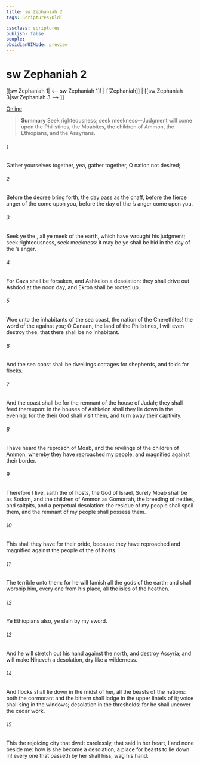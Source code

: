 ```yaml
---
title: sw Zephaniah 2
tags: Scriptures\OldT

cssclass: scriptures
publish: false
people:
obsidianUIMode: preview
---
```


# sw Zephaniah 2
[[sw Zephaniah 1| <-- sw Zephaniah 1]] | [[Zephaniah]] | [[sw Zephaniah 3|sw Zephaniah 3 --> ]]

[Online](https://churchofjesuschrist.org/study/scriptures/ot/zeph/2?lang=eng)

> __Summary__
Seek righteousness; seek meekness—Judgment will come upon the Philistines, the Moabites, the children of Ammon, the Ethiopians, and the Assyrians.

###### 1 
Gather yourselves together, yea, gather together, O nation not desired;

###### 2 
Before the decree bring forth,  the day pass as the chaff, before the fierce anger of the  come upon you, before the day of the ’s anger come upon you.

###### 3 
Seek ye the , all ye meek of the earth, which have wrought his judgment; seek righteousness, seek meekness: it may be ye shall be hid in the day of the ’s anger.

###### 4 
For Gaza shall be forsaken, and Ashkelon a desolation: they shall drive out Ashdod at the noon day, and Ekron shall be rooted up.

###### 5 
Woe unto the inhabitants of the sea coast, the nation of the Cherethites! the word of the   against you; O Canaan, the land of the Philistines, I will even destroy thee, that there shall be no inhabitant.

###### 6 
And the sea coast shall be dwellings  cottages for shepherds, and folds for flocks.

###### 7 
And the coast shall be for the remnant of the house of Judah; they shall feed thereupon: in the houses of Ashkelon shall they lie down in the evening: for the  their God shall visit them, and turn away their captivity.

###### 8 
I have heard the reproach of Moab, and the revilings of the children of Ammon, whereby they have reproached my people, and magnified  against their border.

###### 9 
Therefore  I live, saith the  of hosts, the God of Israel, Surely Moab shall be as Sodom, and the children of Ammon as Gomorrah,  the breeding of nettles, and saltpits, and a perpetual desolation: the residue of my people shall spoil them, and the remnant of my people shall possess them.

###### 10 
This shall they have for their pride, because they have reproached and magnified  against the people of the  of hosts.

###### 11 
The   terrible unto them: for he will famish all the gods of the earth; and  shall worship him, every one from his place,  all the isles of the heathen.

###### 12 
Ye Ethiopians also, ye  slain by my sword.

###### 13 
And he will stretch out his hand against the north, and destroy Assyria; and will make Nineveh a desolation,  dry like a wilderness.

###### 14 
And flocks shall lie down in the midst of her, all the beasts of the nations: both the cormorant and the bittern shall lodge in the upper lintels of it;  voice shall sing in the windows; desolation  in the thresholds: for he shall uncover the cedar work.

###### 15 
This  the rejoicing city that dwelt carelessly, that said in her heart, I  and  none beside me: how is she become a desolation, a place for beasts to lie down in! every one that passeth by her shall hiss,  wag his hand.


